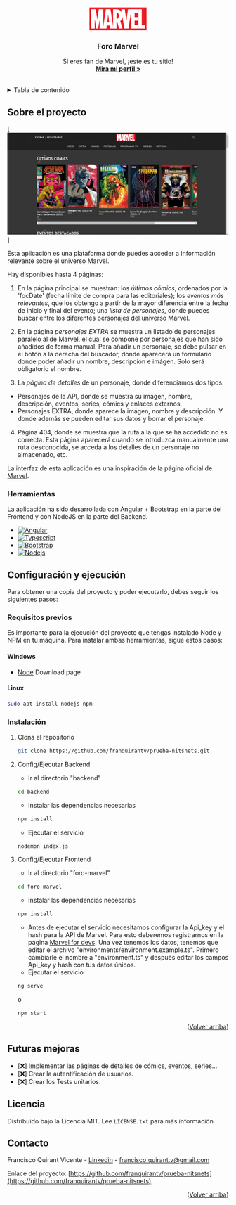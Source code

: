 <a name="readme-top"></a>


<!-- PROJECT LOGO -->
<br />
<div align="center">
  <a href="https://github.com/franquirantv/prueba-nitsnets">
    <img src="foro-marvel\src\assets\Marvel_Logo.svg.png" alt="Logo" width="130" height="52">
  </a>

  <h3 align="center">Foro Marvel</h3>

  <p align="center">
    Si eres fan de Marvel, ¡este es tu sitio!
    <br />
    <a href="https://linkedin.com/in/francisco-quirant-vicente"><strong>Mira mi perfil »</strong></a>
    <br />
    <br />
  </p>
</div>

<!-- TABLE OF CONTENTS -->
<details>
  <summary>Tabla de contenido</summary>
  <ol>
    <li>
      <a href="#sobre-el-proyecto">Sobre el proyecto</a>
      <ul>
        <li><a href="#herramientas">Herramientas</a></li>
      </ul>
    </li>
    <li>
      <a href="#configuracion-y-ejecucion">Configuración y ejecución</a>
      <ul>
        <li><a href="#requisitos-previos">Requisitos previos</a></li>
        <li><a href="#instalacion">Instalación</a></li>
      </ul>
    </li>
    <li><a href="#futuras-mejoras">Futuras mejoras</a></li>
    <li><a href="#licencia">Licencia</a></li>
    <li><a href="#contacto">Contacto</a></li>
  </ol>
</details>

<!-- ABOUT THE PROJECT -->
## Sobre el proyecto

[![Landing Screen Shot][landing-screenshot]]

Esta aplicación es una plataforma donde puedes acceder a información relevante sobre el universo Marvel.

Hay disponibles hasta 4 páginas:

1. En la página principal se muestran: los *últimos cómics*, ordenados por la 'focDate' (fecha límite de compra para las editoriales); los *eventos más relevantes*, que los obtengo a partir de la mayor diferencia entre la fecha de inicio y final del evento; una *lista de personajes*, donde puedes buscar entre los diferentes personajes del universo Marvel.

2. En la página *personajes EXTRA* se muestra un listado de personajes paralelo al de Marvel, el cual se compone por personajes que han sido añadidos de forma manual. Para añadir un personaje, se debe pulsar en el botón a la derecha del buscador, donde aparecerá un formulario donde poder añadir un nombre, descripción e imágen. Solo será obligatorio el nombre.

3. La *página de detalles* de un personaje, donde diferenciamos dos tipos:
  - Personajes de la API, donde se muestra su imágen, nombre, descripción, eventos, series, cómics y enlaces externos.
  - Personajes EXTRA, donde aparece la imágen, nombre y descripción. Y donde además se pueden editar sus datos y borrar el personaje. 

4. Página 404, donde se muestra que la ruta a la que se ha accedido no es correcta. Esta página aparecerá cuando se introduzca manualmente una ruta desconocida, se acceda a los detalles de un personaje no almacenado, etc.

La interfaz de esta aplicación es una inspiración de la página oficial de [Marvel](https://marvel.com).

### Herramientas

La aplicación ha sido desarrollada con Angular + Bootstrap en la parte del Frontend y con NodeJS en la parte del Backend.

* [![Angular][Angular.io]][Angular-url]
* [![Typescript][Typescript]][Typescript-url]
* [![Bootstrap][Bootstrap.com]][Bootstrap-url]
* [![Nodejs][Nodejs.org]][Nodejs-url]

<!-- GETTING STARTED -->
## Configuración y ejecución

Para obtener una copia del proyecto y poder ejecutarlo, debes seguir los siguientes pasos:

### Requisitos previos

Es importante para la ejecución del proyecto que tengas instalado Node y NPM en tu máquina. Para instalar ambas herramientas, sigue estos pasos:

#### Windows
* [Node](https://nodejs.org/en/download/) Download page

#### Linux
  ```sh
  sudo apt install nodejs npm
  ```

### Instalación

1. Clona el repositorio
   ```sh
   git clone https://github.com/franquirantv/prueba-nitsnets.git
   ```
2. Config/Ejecutar Backend
   - Ir al directorio "backend"
   ```sh
   cd backend
   ```
   - Instalar las dependencias necesarias
   ```sh
   npm install
   ```
   - Ejecutar el servicio
   ```sh
   nodemon index.js
   ```

3. Config/Ejecutar Frontend
   - Ir al directorio "foro-marvel"
   ```sh
   cd foro-marvel
   ```
   - Instalar las dependencias necesarias
   ```sh
   npm install
   ```
   - Antes de ejecutar el servicio necesitamos configurar la Api_key y el hash para la API de Marvel. Para esto deberemos registrarnos en la página [Marvel for devs](https://developer.marvel.com/documentation/getting_started).
   Una vez tenemos los datos, tenemos que editar el archivo "environments/environment.example.ts". Primero cambiarle el nombre a "environment.ts" y después editar los campos Api_key y hash con tus datos únicos.
   - Ejecutar el servicio
   ```sh
   ng serve
   ```
   o 
   ```sh
   npm start
   ```

<p align="right">(<a href="#readme-top">Volver arriba</a>)</p>

<!-- ROADMAP -->
## Futuras mejoras

- [:x:] Implementar las páginas de detalles de cómics, eventos, series...
- [:x:] Crear la autentificación de usuarios.
- [:x:] Crear los Tests unitarios.

<!-- LICENSE -->
## Licencia

Distribuido bajo la Licencia MIT. Lee `LICENSE.txt` para más información.

<!-- CONTACT -->
## Contacto

Francisco Quirant Vicente - [Linkedin](https://linkedin.com/in/francisco-quirant-vicente) - francisco.quirant.v@gmail.com

Enlace del proyecto: [https://github.com/franquirantv/prueba-nitsnets](https://github.com/franquirantv/prueba-nitsnets)

<p align="right">(<a href="#readme-top">Volver arriba</a>)</p>


<!-- MARKDOWN LINKS & IMAGES -->
<!-- https://www.markdownguide.org/basic-syntax/#reference-style-links -->
[landing-screenshot]: foro-marvel\src\assets\landing-foro-marvel.jpeg

[Angular.io]: https://img.shields.io/badge/Angular-DD0031?style=for-the-badge&logo=angular&logoColor=white
[Angular-url]: https://angular.io/
[Typescript]: https://img.shields.io/badge/typescript-2d6ed6?style=for-the-badge&logo=typescript&logoColor=white
[Typescript-url]: https://www.typescriptlang.org/
[Bootstrap.com]: https://img.shields.io/badge/Bootstrap-563D7C?style=for-the-badge&logo=bootstrap&logoColor=white
[Bootstrap-url]: https://getbootstrap.com
[Nodejs.org]: https://img.shields.io/badge/NodeJS-grey?style=for-the-badge&logo=nodedotjs
[Nodejs-url]: https://nodejs.org/
